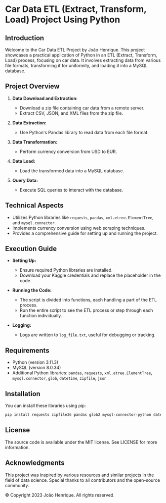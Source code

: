 # Car Data ETL (Extract, Transform, Load) Project Using Python

## Introduction

Welcome to the Car Data ETL Project by João Henrique. This project showcases a practical application of Python in an ETL (Extract, Transform, Load) process, focusing on car data. It involves extracting data from various file formats, transforming it for uniformity, and loading it into a MySQL database.

## Project Overview

1. **Data Download and Extraction:**
   - Download a zip file containing car data from a remote server.
   - Extract CSV, JSON, and XML files from the zip file.

2. **Data Extraction:**
   - Use Python's Pandas library to read data from each file format.

3. **Data Transformation:**
   - Perform currency conversion from USD to EUR.

4. **Data Load:**
   - Load the transformed data into a MySQL database.

5. **Query Data:**
   - Execute SQL queries to interact with the database.

## Technical Aspects

- Utilizes Python libraries like `requests`, `pandas`, `xml.etree.ElementTree`, and `mysql.connector`.
- Implements currency conversion using web scraping techniques.
- Provides a comprehensive guide for setting up and running the project.

## Execution Guide

- **Setting Up:**
  - Ensure required Python libraries are installed.
  - Download your Kaggle credentials and replace the placeholder in the code.

- **Running the Code:**
  - The script is divided into functions, each handling a part of the ETL process.
  - Run the entire script to see the ETL process or step through each function individually.

- **Logging:**
  - Logs are written to `log_file.txt`, useful for debugging or tracking.

## Requirements

- Python (version 3.11.3)
- MySQL (version 8.0.34)
- Additional Python libraries: `pandas`, `requests`, `xml.etree.ElementTree`, `mysql.connector`, `glob`, `datetime`, `zipfile`, `json`

## Installation

You can install these libraries using pip:

```sh
pip install requests zipfile36 pandas glob2 mysql-connector-python datetime
```

## License

The source code is available under the MIT license. See LICENSE for more information.

## Acknowledgments

This project was inspired by various resources and similar projects in the field of data science. Special thanks to all contributors and the open-source community.

© Copyright 2023 João Henrique. All rights reserved.
